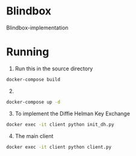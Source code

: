 # Blindbox
Blindbox-implementation


# Running
1) Run this in the source directory  
```bash
docker-compose build
```
2) 
```bash
docker-compose up -d
```
3) To implement the Diffie Helman Key Exchange  
```bash
docker exec -it client python init_dh.py 
```
4) The main client 
```bash
docker exec -it client python client.py
```
